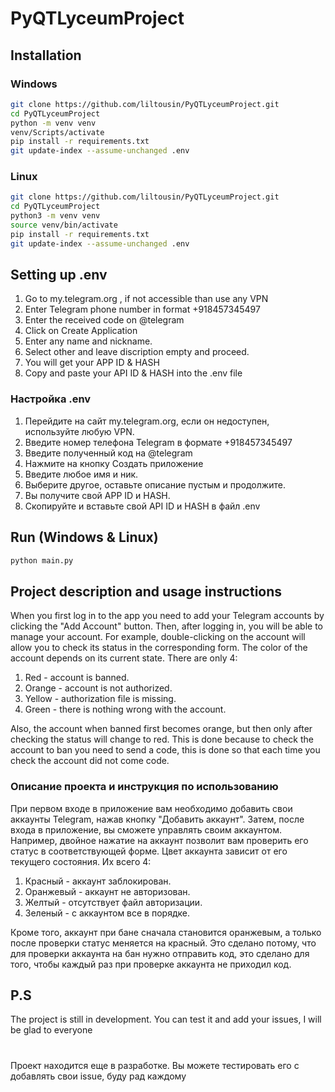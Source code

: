 # PyQTLyceumProject

## Installation
### Windows
```bash
git clone https://github.com/liltousin/PyQTLyceumProject.git
cd PyQTLyceumProject
python -m venv venv
venv/Scripts/activate
pip install -r requirements.txt
git update-index --assume-unchanged .env
```
### Linux 
```bash
git clone https://github.com/liltousin/PyQTLyceumProject.git
cd PyQTLyceumProject
python3 -m venv venv
source venv/bin/activate
pip install -r requirements.txt
git update-index --assume-unchanged .env
```
## Setting up .env
1. Go to my.telegram.org , if not accessible than use any VPN
2. Enter Telegram phone number in format +918457345497
3. Enter the received code on @telegram
4. Click on Create Application
5. Enter any name and nickname.
6. Select other and leave discription empty and proceed.
7. You will get your APP ID & HASH
9. Сopy and paste your API ID & HASH into the .env file

### Настройка .env
1. Перейдите на сайт my.telegram.org, если он недоступен, используйте любую VPN.
2. Введите номер телефона Telegram в формате +918457345497
3. Введите полученный код на @telegram
4. Нажмите на кнопку Создать приложение
5. Введите любое имя и ник.
6. Выберите другое, оставьте описание пустым и продолжите.
7. Вы получите свой APP ID и HASH.
8. Скопируйте и вставьте свой API ID и HASH в файл .env

## Run (Windows & Linux)
```bash
python main.py
```

## Project description and usage instructions
When you first log in to the app you need to add your Telegram accounts by clicking the "Add Account" button. Then, after logging in, you will be able to manage your account. For example, double-clicking on the account will allow you to check its status in the corresponding form. The color of the account depends on its current state. There are only 4:
1. Red - account is banned.
2. Orange - account is not authorized.
3. Yellow - authorization file is missing.
4. Green - there is nothing wrong with the account.

Also, the account when banned first becomes orange, but then only after checking the status will change to red. This is done because to check the account to ban you need to send a code, this is done so that each time you check the account did not come code.

### Описание проекта и инструкция по использованию
При первом входе в приложение вам необходимо добавить свои аккаунты Telegram, нажав кнопку "Добавить аккаунт". Затем, после входа в приложение, вы сможете управлять своим аккаунтом. Например, двойное нажатие на аккаунт позволит вам проверить его статус в соответствующей форме. Цвет аккаунта зависит от его текущего состояния. Их всего 4:

1. Красный - аккаунт заблокирован.
2. Оранжевый - аккаунт не авторизован.
3. Желтый - отсутствует файл авторизации.
4. Зеленый - с аккаунтом все в порядке.

Кроме того, аккаунт при бане сначала становится оранжевым, а только после проверки статус меняется на красный. Это сделано потому, что для проверки аккаунта на бан нужно отправить код, это сделано для того, чтобы каждый раз при проверке аккаунта не приходил код.

## P.S
The project is still in development. You can test it and add your issues, I will be glad to everyone
#
Проект находится еще в разработке. Вы можете тестировать его с добавлять свои issue, буду рад каждому
